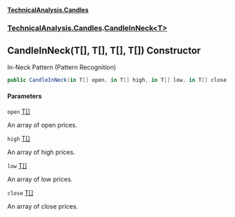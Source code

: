 #### [TechnicalAnalysis.Candles](Atypical.TechnicalAnalysis.Candles.md 'Atypical.TechnicalAnalysis.Candles')
### [TechnicalAnalysis.Candles](Atypical.TechnicalAnalysis.Candles.md#TechnicalAnalysis.Candles 'TechnicalAnalysis.Candles').[CandleInNeck&lt;T&gt;](CandleInNeck_T_.md 'TechnicalAnalysis.Candles.CandleInNeck<T>')

## CandleInNeck(T[], T[], T[], T[]) Constructor

In-Neck Pattern (Pattern Recognition)

```csharp
public CandleInNeck(in T[] open, in T[] high, in T[] low, in T[] close);
```
#### Parameters

<a name='TechnicalAnalysis.Candles.CandleInNeck_T_.CandleInNeck(T[],T[],T[],T[]).open'></a>

`open` [T](CandleInNeck_T_.md#TechnicalAnalysis.Candles.CandleInNeck_T_.T 'TechnicalAnalysis.Candles.CandleInNeck<T>.T')[[]](https://docs.microsoft.com/en-us/dotnet/api/System.Array 'System.Array')

An array of open prices.

<a name='TechnicalAnalysis.Candles.CandleInNeck_T_.CandleInNeck(T[],T[],T[],T[]).high'></a>

`high` [T](CandleInNeck_T_.md#TechnicalAnalysis.Candles.CandleInNeck_T_.T 'TechnicalAnalysis.Candles.CandleInNeck<T>.T')[[]](https://docs.microsoft.com/en-us/dotnet/api/System.Array 'System.Array')

An array of high prices.

<a name='TechnicalAnalysis.Candles.CandleInNeck_T_.CandleInNeck(T[],T[],T[],T[]).low'></a>

`low` [T](CandleInNeck_T_.md#TechnicalAnalysis.Candles.CandleInNeck_T_.T 'TechnicalAnalysis.Candles.CandleInNeck<T>.T')[[]](https://docs.microsoft.com/en-us/dotnet/api/System.Array 'System.Array')

An array of low prices.

<a name='TechnicalAnalysis.Candles.CandleInNeck_T_.CandleInNeck(T[],T[],T[],T[]).close'></a>

`close` [T](CandleInNeck_T_.md#TechnicalAnalysis.Candles.CandleInNeck_T_.T 'TechnicalAnalysis.Candles.CandleInNeck<T>.T')[[]](https://docs.microsoft.com/en-us/dotnet/api/System.Array 'System.Array')

An array of close prices.